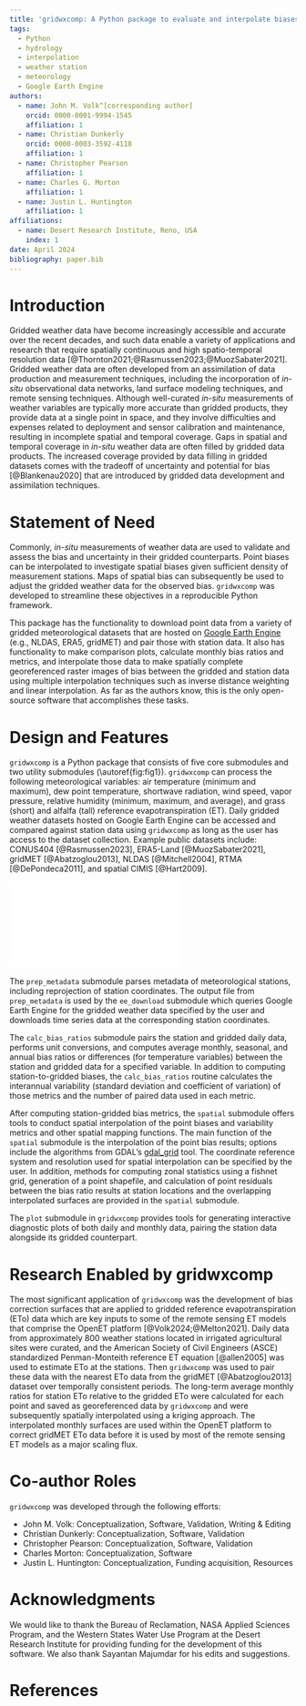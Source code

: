 ```yaml
---
title: 'gridwxcomp: A Python package to evaluate and interpolate biases between station and gridded weather data.'
tags:
  - Python
  - hydrology
  - interpolation
  - weather station
  - meteorology
  - Google Earth Engine
authors:
  - name: John M. Volk^[corresponding author]
    orcid: 0000-0001-9994-1545
    affiliation: 1
  - name: Christian Dunkerly
    orcid: 0000-0003-3592-4118
    affiliation: 1
  - name: Christopher Pearson
    affiliation: 1 
  - name: Charles G. Morton
    affiliation: 1
  - name: Justin L. Huntington
    affiliation: 1 
affiliations:
  - name: Desert Research Institute, Reno, USA
    index: 1
date: April 2024
bibliography: paper.bib
---
```


# Introduction

Gridded weather data have become increasingly accessible and accurate over the recent decades, and such data enable a variety of applications and research that require spatially continuous and high spatio-temporal resolution data [@Thornton2021;@Rasmussen2023;@MuozSabater2021]. Gridded weather data are often developed from an assimilation of data production and measurement techniques, including the incorporation of *in-situ* observational data networks, land surface modeling techniques, and remote sensing techniques. Although well-curated *in-situ* measurements of weather variables are typically more accurate than gridded products, they provide data at a single point in space, and they involve difficulties and expenses related to deployment and sensor calibration and maintenance, resulting in incomplete spatial and temporal coverage. Gaps in spatial and temporal coverage in *in-situ* weather data are often filled by gridded data products. The increased coverage provided by data filling in gridded datasets comes with the tradeoff of uncertainty and potential for bias [@Blankenau2020] that are introduced by gridded data development and assimilation techniques. 

# Statement of Need

Commonly, *in-situ* measurements of weather data are used to validate and assess the bias and uncertainty in their gridded counterparts. Point biases can be interpolated to investigate spatial biases given sufficient density of measurement stations. Maps of spatial bias can subsequently be used to adjust the gridded weather data for the observed bias. ``gridwxcomp`` was developed to streamline these objectives in a reproducible Python framework. 

This package has the functionality to download point data from a variety of gridded meteorological datasets that are hosted on [Google Earth Engine](https://developers.google.com/earth-engine/datasets/) (e.g., NLDAS, ERA5, gridMET) and pair those with station data. It also has functionality to make comparison plots, calculate monthly bias ratios and metrics, and interpolate those data to make spatially complete georeferenced raster images of bias between the gridded and station data using multiple interpolation techniques such as inverse distance weighting and linear interpolation. As far as the authors know, this is the only open-source software that accomplishes these tasks.

# Design and Features

``gridwxcomp`` is a Python package that consists of five core submodules and two utility submodules (\autoref{fig:fig1}). ``gridwxcomp`` can process the following meteorological variables: air temperature (minimum and maximum), dew point temperature, shortwave radiation, wind speed, vapor pressure, relative humidity (minimum, maximum, and average), and grass (short) and alfalfa (tall) reference evapotranspiration (ET). Daily gridded weather datasets hosted on Google Earth Engine can be accessed and compared against station data using ``gridwxcomp`` as long as the user has access to the dataset collection. Example public datasets include: CONUS404 [@Rasmussen2023], ERA5-Land [@MuozSabater2021], gridMET [@Abatzoglou2013], NLDAS [@Mitchell2004], RTMA [@DePondeca2011], and spatial CIMIS [@Hart2009]. 

![Flowchart diagram of submodules and data processing pipeline of ``gridwxcomp``.\label{fig:fig1}](figure1.pdf)

The ``prep_metadata`` submodule parses metadata of meteorological stations, including reprojection of station coordinates. The output file from ``prep_metadata`` is used by the ``ee_download`` submodule which queries Google Earth Engine for the gridded weather data specified by the user and downloads time series data at the corresponding station coordinates. 

The ``calc_bias_ratios`` submodule pairs the station and gridded daily data, performs unit conversions, and computes average monthly, seasonal, and annual bias ratios or differences (for temperature variables) between the station and gridded data for a specified variable. In addition to computing station-to-gridded biases, the ``calc_bias_ratios`` routine calculates the interannual variability (standard deviation and coefficient of variation) of those metrics and the number of paired data used in each metric. 

After computing station-gridded bias metrics, the ``spatial`` submodule offers tools to conduct spatial interpolation of the point biases and variability metrics and other spatial mapping functions. The main function of the ``spatial`` submodule is the interpolation of the point bias results; options include the algorithms from GDAL’s [gdal_grid](https://www.gdal.org/gdal_grid.html) tool. The coordinate reference system and resolution used for spatial interpolation can be specified by the user. In addition, methods for computing zonal statistics using a fishnet grid, generation of a point shapefile, and calculation of point residuals between the bias ratio results at station locations and the overlapping interpolated surfaces are provided in the ``spatial`` submodule. 

The ``plot`` submodule in ``gridwxcomp`` provides tools for generating interactive diagnostic plots of both daily and monthly data, pairing the station data alongside its gridded counterpart. 

# Research Enabled by gridwxcomp

The most significant application of ``gridwxcomp`` was the development of bias correction surfaces that are applied to gridded reference evapotranspiration (ETo) data which are key inputs to some of the remote sensing ET models that comprise the OpenET platform [@Volk2024;@Melton2021]. Daily data from approximately 800 weather stations located in irrigated agricultural sites were curated, and the American Society of Civil Engineers (ASCE) standardized Penman-Monteith reference ET equation [@allen2005] was used to estimate ETo at the stations. Then ``gridwxcomp`` was used to pair these data with the nearest ETo data from the gridMET [@Abatzoglou2013] dataset over temporally consistent periods. The long-term average monthly ratios for station ETo relative to the gridded ETo were calculated for each point and saved as georeferenced data by ``gridwxcomp`` and were subsequently spatially interpolated using a kriging approach. The interpolated monthly surfaces are used within the OpenET platform to correct gridMET ETo data before it is used by most of the remote sensing ET models as a major scaling flux. 

# Co-author Roles

``gridwxcomp`` was developed through the following efforts:

* John M. Volk: Conceptualization, Software, Validation, Writing & Editing
* Christian Dunkerly: Conceptualization, Software, Validation
* Christopher Pearson: Conceptualization, Software, Validation
* Charles Morton: Conceptualization, Software
* Justin L. Huntington: Conceptualization, Funding acquisition, Resources 


# Acknowledgments

We would like to thank the Bureau of Reclamation, NASA Applied Sciences Program, and the Western States Water Use Program at the Desert Research Institute for providing funding for the development of this software. We also thank Sayantan Majumdar for his edits and suggestions.

# References

